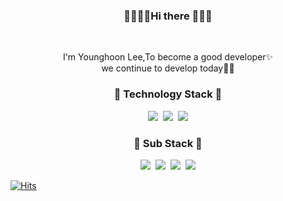 
<h3 align="center">👋👋👋👋Hi there 👋👋👋</h3>
<br>
<p align="center"> 
I'm Younghoon Lee,To become a good developer✨<br>
  we continue to develop today🏃💦
</p>


<h3 align="center">🌴 Technology Stack 🌴</h3>
<p align="center">
  <img src="https://img.shields.io/badge/-Spring-orange"/>&nbsp
  <img src="https://img.shields.io/badge/-JAVA-orange"/>&nbsp
  <img src="https://img.shields.io/badge/-Oracle-navy"/>
  <br>
</p>

<h3 align="center">🌱 Sub Stack 🌱</h3>
<p align="center">
  <img src="https://img.shields.io/badge/-html-blue"/>&nbsp
  <img src="https://img.shields.io/badge/-css-blue"/>&nbsp
  <img src="https://img.shields.io/badge/-SpringBoot-orange"/>&nbsp
  <img src="https://img.shields.io/badge/-javaScript-yellow"/>
</p>

[![Hits](https://hits.seeyoufarm.com/api/count/incr/badge.svg?url=https%3A%2F%2Fgithub.com%2Ftwosoull&count_bg=%230094B3&title_bg=%23FF935D&icon=github.svg&icon_color=%23FFF3E0&title=hits&edge_flat=false)](https://hits.seeyoufarm.com)
